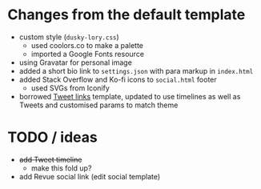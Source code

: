 # Changes from the default template

- custom style (`dusky-lory.css`)
  - used coolors.co to make a palette
  - imported a Google Fonts resource
- using Gravatar for personal image
- added a short bio link to `settings.json` with para markup in `index.html`
- added Stack Overflow and Ko-fi icons to `social.html` footer
  - used SVGs from Iconify
- borrowed [Tweet links](https://glitch.com/~tweet-links) template, updated to use timelines as well as Tweets and customised params to match theme

# TODO / ideas

- ~~add Tweet timeline~~
  - make this fold up?
- add Revue social link (edit social template)
